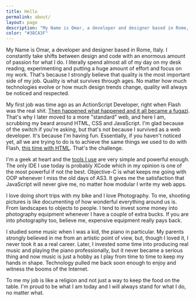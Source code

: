 ```yaml
---
title: Hello
permalink: about/
layout: page
description: "My Name is Omar, a developer and designer based in Rome, Italy."
color: "#38CA3F"
---
```


My Name is Omar, a developer and designer based in Rome, Italy. I constantly take shifts between design and code with an enormous amount of passion for what I do. I literally spend almost all of my day on my desk reading, experimenting and putting a huge amount of effort and focus on my work. That's because I strongly believe that quality is the most important side of my job. Quality is what survives through ages. No matter how much technologies evolve or how much design trends change, quality will always be noticed and respected.

My first job was time ago as an ActionScript Developer, right when Flash was the real shit. [Then happened what happened and it all became a fugazi](http://sadtrombone.com/?play=true). That's why I later moved to a more "standard" web, and here I am, scrubbing my beard around HTML, CSS and JavaScript. I'm glad because of the switch if you're asking, but that's not because I survived as a web developer. It's because I'm having fun. Essentially, if you haven't noticed yet, all we are trying to do is to achieve the same things we used to do with Flash, [this time with HTML](http://famo.us). That's the challenge.

I'm a geek at heart and the [tools I use](/blog/2013/12/10/my-toolbox/) are very simple and powerful enough. The only IDE I use today is probably XCode which in my opinion is one of the most powerful if not the best. Objective-C is what keeps me going with OOP whenever I miss the old days of AS3\. It gives me the satisfaction that JavaScript will never give me, no matter how modular I write my web apps.

I love doing short trips with my bike and I love Photography. To me, shooting pictures is like documenting of how wonderful everything around us is. From landscapes to objects to people. I tend to invest some money into photography equipment whenever I have a couple of extra bucks. If you are into photography too, believe me, expensive equipment really pays back.

I studied some music when I was a kid, the piano in particular. My parents strongly believed in me from an artistic point of view, but, though I loved it, I never took it as a real career. Later, I invested some time into producing real music and playing the piano professionally, but it never became a serious thing and now music is just a hobby as I play from time to time to keep my hands in shape. Technology pulled me back soon enough to enjoy and witness the booms of the Internet.

To me my job is like a religion and not just a way to keep the food on the table. I'm proud to be what I am today and I will always stand for what I do, no matter what.
